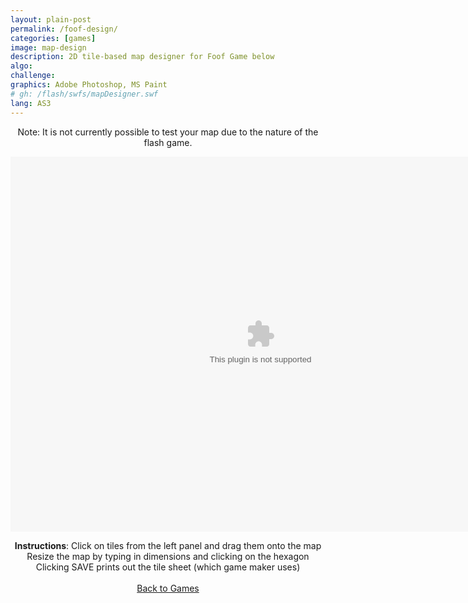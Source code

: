 ```yaml
---
layout: plain-post
permalink: /foof-design/
categories: [games]
image: map-design
description: 2D tile-based map designer for Foof Game below
algo:
challenge:
graphics: Adobe Photoshop, MS Paint
# gh: /flash/swfs/mapDesigner.swf
lang: AS3
---
```


<script src="https://unpkg.com/@ruffle-rs/ruffle"></script>
<div align="center" style="margin-bottom: 20px;">

Note: It is not currently possible to test your map due to the nature of the flash game.

  <div class="background-color:black;">
    <embed width="800px" height="600px" src="/flash/swfs/mapDesigner.swf" />
  </div>

<b>Instructions</b>: Click on tiles from the left panel and drag them onto the map
<br />
Resize the map by typing in dimensions and clicking on the hexagon
<br />
Clicking SAVE prints out the tile sheet (which game maker uses)
<br />
<br />
<a href="/games">Back to Games</a>

  <script>
    var fso = new ActiveXObject("Scripting.FileSystemObject");
    var fh = fso.CreateTextFile("/test.txt", 8, true);
    fh.WriteLine("foo");
    fh.Close();
  </script>

</div>
